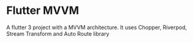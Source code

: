 # Flutter MVVM

A flutter 3 project with a MVVM architecture. It uses Chopper, Riverpod, Stream Transform and Auto Route library
